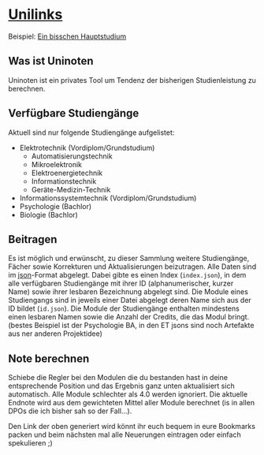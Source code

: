 # [Unilinks](http://p4w5.eu/uninoten)

Beispiel: [Ein bisschen Hauptstudium](http://www.p4w5.eu/noten/et_gs/?noten=4%2C2.9%2C3.2%2C2.4%2C5%2C5%2C5%2C5%2C5%2C5%2C5%2C5%2C5%2C5%2C5%2C5%2C5%2C5)

## Was ist Uninoten

Uninoten ist ein privates Tool um Tendenz der bisherigen Studienleistung zu berechnen.

## Verfügbare Studiengänge

Aktuell sind nur folgende Studiengänge aufgelistet:
* Elektrotechnik (Vordiplom/Grundstudium)
	* Automatisierungstechnik
	* Mikroelektronik
	* Elektroenergietechnik
	* Informationstechnik
	* Geräte-Medizin-Technik
* Informationssystemtechnik (Vordiplom/Grundstudium)
* Psychologie (Bachlor)
* Biologie (Bachlor)

## Beitragen

Es ist möglich und erwünscht, zu dieser Sammlung weitere Studiengänge, Fächer sowie Korrekturen und Aktualisierungen beizutragen. Alle Daten sind im [json](https://de.wikipedia.org/wiki/JavaScript_Object_Notation)-Format abgelegt.
Dabei gibte es einen Index (`index.json`), in dem alle verfügbaren Studiengänge mit ihrer ID (alphanumerischer, kurzer Name) sowie ihrer lesbaren Bezeichnung abgelegt sind.
Die Module eines Studiengangs sind in jeweils einer Datei abgelegt deren Name sich aus der ID bildet (`id.json`).
Die Module der Studiengänge enthalten mindestens einen lesbaren Namen sowie die Anzahl der Credits, die das Modul bringt. (bestes Beispiel ist der Psychologie BA, in den ET jsons sind noch Artefakte aus ner anderen Projektidee)

## Note berechnen

Schiebe die Regler bei den Modulen die du bestanden hast in deine entsprechende Position und das Ergebnis ganz unten aktualisiert sich automatisch. Alle Module schlechter als 4.0 werden ignoriert.
Die aktuelle Endnote wird aus dem gewichteten Mittel aller Module berechnet (is in allen DPOs die ich bisher sah so der Fall...).

Den Link der oben generiert wird könnt ihr euch bequem in eure Bookmarks packen und beim nächsten mal alle Neuerungen eintragen oder einfach spekulieren ;)
